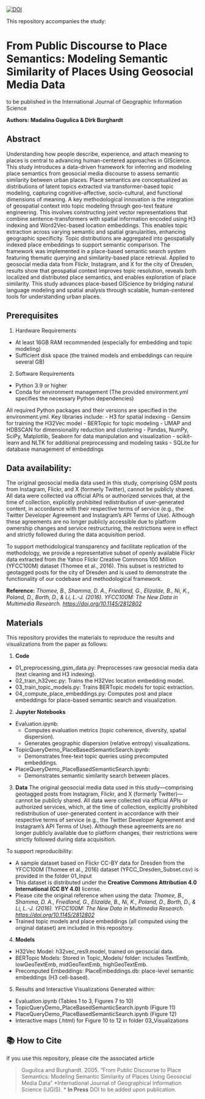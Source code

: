[![DOI](https://zenodo.org/badge/DOI/10.5281/zenodo.17073248.svg)](https://doi.org/10.5281/zenodo.17073248)

This repository accompanies the study:
# From Public Discourse to Place Semantics: Modeling Semantic Similarity of Places Using Geosocial Media Data
to be published in the International Journal of Geographic Information Science

**Authors: Madalina Gugulica & Dirk Burghardt**

## Abstract
Understanding how people describe, experience, and attach meaning to places is central to advancing human-centered approaches in GIScience. This study introduces a data-driven framework for inferring and modeling place semantics from geosocial media discourse to assess semantic similarity between urban places. Place semantics are conceptualized as distributions of latent topics extracted via transformer-based topic modeling, capturing cognitive-affective, socio-cultural, and functional dimensions of meaning. A key methodological innovation is the integration of geospatial context into topic modeling through geo-text feature engineering. This involves constructing joint vector representations that combine sentence-transformers with spatial information encoded using H3 indexing and Word2Vec-based location embeddings. This enables topic extraction across varying semantic and spatial granularities, enhancing geographic specificity. Topic distributions are aggregated into geospatially indexed place embeddings to support semantic comparison. The framework was implemented in a place-based semantic search system featuring thematic querying and similarity-based place retrieval. Applied to geosocial media data from Flickr, Instagram, and X for the city of Dresden, results show that geospatial context improves topic resolution, reveals both localized and distributed place semantics, and enables exploration of place similarity. This study advances place-based GIScience by bridging natural language modeling and spatial analysis through scalable, human-centered tools for understanding urban places.

## Prerequisites
1. Hardware Requirements
 - At least 16GB RAM recommended (especially for embedding and topic modeling)
 - Sufficient disk space (the trained models and embeddings can require several GB)
2. Software Requirements
 - Python 3.9 or higher
 - Conda for environment management (The provided environment.yml specifies the necessary Python dependencies)

All required Python packages and their versions are specified in the environment.yml. Key libraries include:
    - H3 for spatial indexing
    - Gensim for training the H32Vec model
    - BERTopic for topic modeling
    - UMAP and HDBSCAN for dimensionality reduction and clustering
    - Pandas, NumPy, SciPy, Matplotlib, Seaborn for data manipulation and visualization
    - scikit-learn and NLTK for additional preprocessing and modeling tasks
    - SQLite for database management of embeddings

## Data availability:
The original geosocial media data used in this study, comprising GSM posts from Instagram, Flickr, and X (formerly Twitter), cannot be publicly shared. All data were collected via official APIs or authorized services that, at the time of collection, explicitly prohibited redistribution of user-generated content, in accordance with their respective terms of service (e.g., the Twitter Developer Agreement and Instagram’s API Terms of Use). Although these agreements are no longer publicly accessible due to platform ownership changes and service restructuring, the restrictions were in effect and strictly followed during the data acquisition period. 

To support methodological transparency and facilitate replication of the methodology, we provide a representative subset of openly available Flickr data extracted from the Yahoo Flickr Creative Commons 100 Million (YFCC100M) dataset (Thomee et al., 2016). This subset is restricted to geotagged posts for the city of Dresden and is used to demonstrate the functionality of our codebase and methodological framework.

**Reference:**
 _Thomee, B., Shamma, D. A., Friedland, G., Elizalde, B., Ni, K., Poland, D., Borth, D., & Li, L.-J. (2016). YFCC100M: The New Data in Multimedia Research. https://doi.org/10.1145/2812802_
    
## Materials
This repository provides the materials to reproduce the results and visualizations from the paper as follows:

1. **Code**
- 01_preprocessing_gsm_data.py: Preprocesses raw geosocial media data (text cleaning and H3 indexing).
- 02_train_h32vec.py: Trains the H32Vec location embedding model.
- 03_train_topic_models.py: Trains BERTopic models for topic extraction.
- 04_compute_place_embeddings.py: Computes post and place embeddings for place-based semantic search and visualization.

2. **Jupyter Notebooks**
- Evaluation.ipynb:
  - Computes evaluation metrics (topic coherence, diversity, spatial dispersion).
  - Generates geographic dispersion (relative entropy) visualizations.
- TopicQueryDemo_PlaceBasedSemanticSearch.ipynb:
  - Demonstrates free-text topic queries using precomputed embeddings.
- PlaceQueryDemo_PlaceBasedSemanticSearch.ipynb:
  - Demonstrates semantic similarity search between places.

3. **Data**
The original geosocial media data used in this study—comprising geotagged posts from Instagram, Flickr, and X (formerly Twitter)—cannot be publicly shared. All data were collected via official APIs or authorized services, which, at the time of collection, explicitly prohibited redistribution of user-generated content in accordance with their respective terms of service (e.g., the Twitter Developer Agreement and Instagram’s API Terms of Use). Although these agreements are no longer publicly available due to platform changes, their restrictions were strictly followed during data acquisition.

To support reproducibility:
- A sample dataset based on Flickr CC-BY data for Dresden from the YFCC100M (Thomee et al., 2016) dataset (YFCC_Dresden_Subset.csv) is provided in the folder 01_Input
- This dataset is distributed under the **Creative Commons Attribution 4.0 International (CC BY 4.0)** license.  
- Please cite the original reference when using the data: _Thomee, B., Shamma, D. A., Friedland, G., Elizalde, B., Ni, K., Poland, D., Borth, D., & Li, L.-J. (2016). YFCC100M: The New Data in Multimedia Research. https://doi.org/10.1145/2812802_
- Trained topic models and place embeddings (all computed using the original dataset) are included in this repository.

4. **Models**
- H32Vec Model: h32vec_res9.model, trained on geosocial data.
- BERTopic Models: Stored in Topic_Models/ folder: includes TextEmb, lowGeoTextEmb, midGeoTextEmb, highGeoTextEmb.
- Precomputed Embeddings: PlaceEmbeddings.db: place-level semantic embeddings (H3 cell-based).

5. Results and Interactive Visualizations
Generated within:
- Evaluation.ipynb (Tables 1 to 3, Figures 7 to 10)
- TopicQueryDemo_PlaceBasedSemanticSearch.ipynb (Figure 11)
- PlaceQueryDemo_PlaceBasedSemanticSearch.ipynb (Figure 12)
- Interactive maps (.html) for Figure 10 to 12 in folder 03_Visualizations


## 📚 How to Cite

If you use this repository, please cite the associated article

> Gugulica and Burghardt. 2005. “From Public Discourse to Place Semantics: Modeling Semantic Similarity of Places Using Geosocial Media Data” *International Journal of Geographical Information Science (IJGIS). * **In Press** DOI to be added upon publication.
> 
